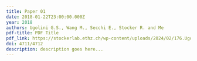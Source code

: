 ```yaml
---
title: Paper 01
date: 2018-01-22T23:00:00.000Z
year: 2018
authors: Ugolini G.S., Wang M., Secchi E., Stocker R. and Me
pdf-title: PDF Title 
pdf_link: https://stockerlab.ethz.ch/wp-content/uploads/2024/02/176.Ugolini-et-al.pdf
doi: 4711/4712
description: description goes here...
---
```

